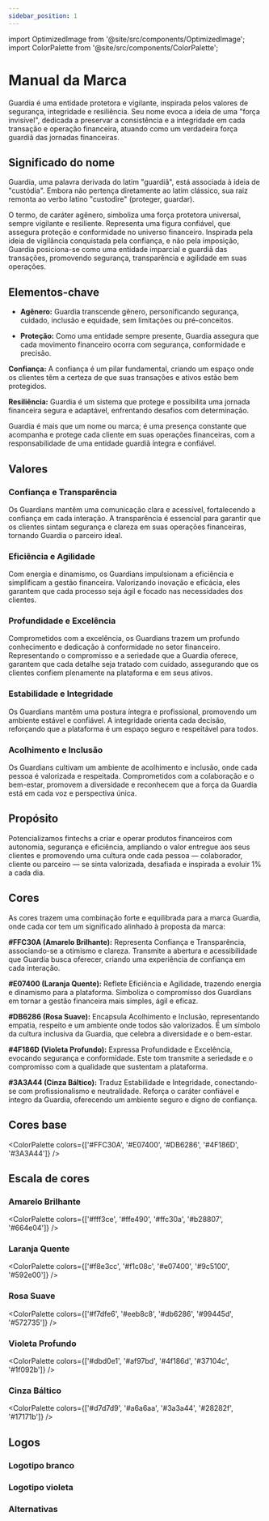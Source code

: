 ```yaml
---
sidebar_position: 1
---
```


import OptimizedImage from '@site/src/components/OptimizedImage';
import ColorPalette from '@site/src/components/ColorPalette';

# Manual da Marca

Guardia é uma entidade protetora e vigilante, inspirada pelos valores de segurança, integridade e resiliência. Seu nome evoca a ideia de uma "força invisível", dedicada a preservar a consistência e a integridade em cada transação e operação financeira, atuando como um verdadeira força guardiã das jornadas financeiras.

## Significado do nome

Guardia, uma palavra derivada do latim "guardiã", está associada à ideia de "custódia". Embora não pertença diretamente ao latim clássico, sua raiz remonta ao verbo latino "custodire" (proteger, guardar).

O termo, de caráter agênero, simboliza uma força protetora universal, sempre vigilante e resiliente. Representa uma figura confiável, que assegura proteção e conformidade no universo financeiro. Inspirada pela ideia de vigilância conquistada pela confiança, e não pela imposição, Guardia posiciona-se como uma entidade imparcial e guardiã das transações, promovendo segurança, transparência e agilidade em suas operações.

## Elementos-chave

* **Agênero:** Guardia transcende gênero, personificando segurança, cuidado, inclusão e equidade, sem limitações ou pré-conceitos.

* **Proteção:** Como uma entidade sempre presente, Guardia assegura que cada movimento financeiro ocorra com segurança, conformidade e precisão.

**Confiança:** A confiança é um pilar fundamental, criando um espaço onde os clientes têm a certeza de que suas transações e ativos estão bem protegidos.

**Resiliência:** Guardia é um sistema que protege e possibilita uma jornada financeira segura e adaptável, enfrentando desafios com determinação.

Guardia é mais que um nome ou marca; é uma presença constante que acompanha e protege cada cliente em suas operações financeiras, com a responsabilidade de uma entidade guardiã íntegra e confiável.

## Valores

### Confiança e Transparência

Os Guardians mantêm uma comunicação clara e acessível, fortalecendo a confiança em cada interação. A transparência é essencial para garantir que os clientes sintam segurança e clareza em suas operações financeiras, tornando Guardia o parceiro ideal.

### Eficiência e Agilidade

Com energia e dinamismo, os Guardians impulsionam a eficiência e simplificam a gestão financeira. Valorizando inovação e eficácia, eles garantem que cada processo seja ágil e focado nas necessidades dos clientes.

### Profundidade e Excelência

Comprometidos com a excelência, os Guardians trazem um profundo conhecimento e dedicação à conformidade no setor financeiro. Representando o compromisso e a seriedade que a Guardia oferece, garantem que cada detalhe seja tratado com cuidado, assegurando que os clientes confiem plenamente na plataforma e em seus ativos.

### Estabilidade e Integridade

Os Guardians mantêm uma postura íntegra e profissional, promovendo um ambiente estável e confiável. A integridade orienta cada decisão, reforçando que a plataforma é um espaço seguro e respeitável para todos.

### Acolhimento e Inclusão

Os Guardians cultivam um ambiente de acolhimento e inclusão, onde cada pessoa é valorizada e respeitada. Comprometidos com a colaboração e o bem-estar, promovem a diversidade e reconhecem que a força da Guardia está em cada voz e perspectiva única.

## Propósito

Potencializamos fintechs a criar e operar produtos financeiros com autonomia, segurança e eficiência, ampliando o valor entregue aos seus clientes e promovendo uma cultura onde cada pessoa — colaborador, cliente ou parceiro — se sinta valorizada, desafiada e inspirada a evoluir 1% a cada dia.

## Cores

As cores trazem uma combinação forte e equilibrada para a marca Guardia, onde cada cor tem um significado alinhado à proposta da marca:

**#FFC30A (Amarelo Brilhante):** Representa Confiança e Transparência, associando-se a otimismo e clareza. Transmite a abertura e acessibilidade que Guardia busca oferecer, criando uma experiência de confiança em cada interação.

**#E07400 (Laranja Quente):** Reflete Eficiência e Agilidade, trazendo energia e dinamismo para a plataforma. Simboliza o compromisso dos Guardians em tornar a gestão financeira mais simples, ágil e eficaz.

**#DB6286 (Rosa Suave):** Encapsula Acolhimento e Inclusão, representando empatia, respeito e um ambiente onde todos são valorizados. É um símbolo da cultura inclusiva da Guardia, que celebra a diversidade e o bem-estar.

**#4F186D (Violeta Profundo):** Expressa Profundidade e Excelência, evocando segurança e conformidade. Este tom transmite a seriedade e o compromisso com a qualidade que sustentam a plataforma.

**#3A3A44 (Cinza Báltico):** Traduz Estabilidade e Integridade, conectando-se com profissionalismo e neutralidade. Reforça o caráter confiável e íntegro da Guardia, oferecendo um ambiente seguro e digno de confiança.

## Cores base

<ColorPalette colors={['#FFC30A', '#E07400', '#DB6286', '#4F186D', '#3A3A44']} />

## Escala de cores

### Amarelo Brilhante
<ColorPalette colors={['#fff3ce', '#ffe490', '#ffc30a', '#b28807', '#664e04']} />

### Laranja Quente
<ColorPalette colors={['#f8e3cc', '#f1c08c', '#e07400', '#9c5100', '#592e00']} />

### Rosa Suave
<ColorPalette colors={['#f7dfe6', '#eeb8c8', '#db6286', '#99445d', '#572735']} />

### Violeta Profundo
<ColorPalette colors={['#dbd0e1', '#af97bd', '#4f186d', '#37104c', '#1f092b']} />

### Cinza Báltico
<ColorPalette colors={['#d7d7d9', '#a6a6aa', '#3a3a44', '#28282f', '#17171b']} />

## Logos

### Logotipo branco

<OptimizedImage
  alt="Logotipo branco"
  src="/img/logotipo-white.png"
/>

<OptimizedImage
  alt="Logo"
  src="/img/logo-white.png"
/>

### Logotipo violeta

<OptimizedImage
  alt="Logotipo violeta"
  src="/img/logotipo-purple.png"
/>

<OptimizedImage
  alt="Logo"
  src="/img/logo-purple.png"
/>

### Alternativas

<OptimizedImage
  alt="Logo Mono Purple"
  src="/img/logo-mono-purple.png"
/>

<OptimizedImage
  alt="Logo Mono Black"
  src="/img/logo-mono-black.png"
/>
